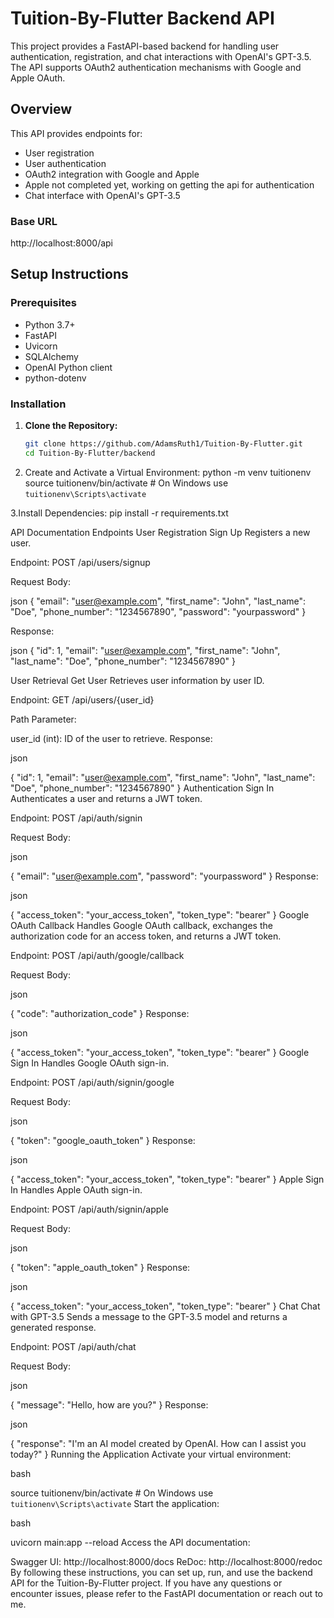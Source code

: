 # Tuition-By-Flutter Backend API

This project provides a FastAPI-based backend for handling user authentication, registration, and chat interactions with OpenAI's GPT-3.5. The API supports OAuth2 authentication mechanisms with Google and Apple OAuth.

## Overview

This API provides endpoints for:
- User registration
- User authentication
- OAuth2 integration with Google and Apple
- Apple not completed yet, working on getting the api for authentication
- Chat interface with OpenAI's GPT-3.5

### Base URL
http://localhost:8000/api


## Setup Instructions

### Prerequisites
- Python 3.7+
- FastAPI
- Uvicorn
- SQLAlchemy
- OpenAI Python client
- python-dotenv

### Installation

1. **Clone the Repository:**
   ```bash
   git clone https://github.com/AdamsRuth1/Tuition-By-Flutter.git
   cd Tuition-By-Flutter/backend

2. Create and Activate a Virtual Environment:
python -m venv tuitionenv
source tuitionenv/bin/activate  # On Windows use `tuitionenv\Scripts\activate`

3.Install Dependencies:
pip install -r requirements.txt

API Documentation
Endpoints
User Registration
Sign Up
Registers a new user.

Endpoint: POST /api/users/signup

Request Body:

json
{
  "email": "user@example.com",
  "first_name": "John",
  "last_name": "Doe",
  "phone_number": "1234567890",
  "password": "yourpassword"
}

Response:

json
{
  "id": 1,
  "email": "user@example.com",
  "first_name": "John",
  "last_name": "Doe",
  "phone_number": "1234567890"
}

User Retrieval
Get User
Retrieves user information by user ID.

Endpoint: GET /api/users/{user_id}

Path Parameter:

user_id (int): ID of the user to retrieve.
Response:

json

{
  "id": 1,
  "email": "user@example.com",
  "first_name": "John",
  "last_name": "Doe",
  "phone_number": "1234567890"
}
Authentication
Sign In
Authenticates a user and returns a JWT token.

Endpoint: POST /api/auth/signin

Request Body:

json

{
  "email": "user@example.com",
  "password": "yourpassword"
}
Response:

json

{
  "access_token": "your_access_token",
  "token_type": "bearer"
}
Google OAuth Callback
Handles Google OAuth callback, exchanges the authorization code for an access token, and returns a JWT token.

Endpoint: POST /api/auth/google/callback

Request Body:

json

{
  "code": "authorization_code"
}
Response:

json

{
  "access_token": "your_access_token",
  "token_type": "bearer"
}
Google Sign In
Handles Google OAuth sign-in.

Endpoint: POST /api/auth/signin/google

Request Body:

json

{
  "token": "google_oauth_token"
}
Response:

json

{
  "access_token": "your_access_token",
  "token_type": "bearer"
}
Apple Sign In
Handles Apple OAuth sign-in.

Endpoint: POST /api/auth/signin/apple

Request Body:

json

{
  "token": "apple_oauth_token"
}
Response:

json

{
  "access_token": "your_access_token",
  "token_type": "bearer"
}
Chat
Chat with GPT-3.5
Sends a message to the GPT-3.5 model and returns a generated response.

Endpoint: POST /api/auth/chat

Request Body:

json

{
  "message": "Hello, how are you?"
}
Response:

json

{
  "response": "I'm an AI model created by OpenAI. How can I assist you today?"
}
Running the Application
Activate your virtual environment:

bash

source tuitionenv/bin/activate  # On Windows use `tuitionenv\Scripts\activate`
Start the application:

bash

uvicorn main:app --reload
Access the API documentation:

Swagger UI: http://localhost:8000/docs
ReDoc: http://localhost:8000/redoc
By following these instructions, you can set up, run, and use the backend API for the Tuition-By-Flutter project. If you have any questions or encounter issues, please refer to the FastAPI documentation or reach out to me.
